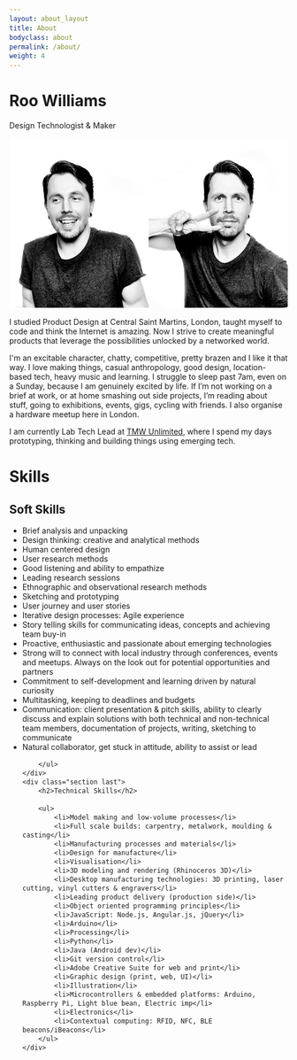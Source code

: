 ```yaml
---
layout: about_layout
title: About
bodyclass: about
permalink: /about/
weight: 4
---
```


<h1 class="section-title">Roo Williams</h1>


<p class="tagline">Design Technologist & Maker</p>

<img src="/assets/images/roowilliams.jpg" />

I studied Product Design at Central Saint Martins, London, taught myself to code and think the Internet is amazing. Now I strive to create meaningful products that leverage the possibilities unlocked by a networked world.

I'm an excitable character, chatty, competitive, pretty brazen and I like it that way. I love making things, casual anthropology, good design, location-based tech, heavy music and learning. I struggle to sleep past 7am, even on a Sunday, because I am genuinely excited by life. If I’m not working on a brief at work, or at home smashing out side projects, I’m reading about stuff, going to exhibitions, events, gigs, cycling with friends. I also organise a hardware meetup here in London.

I am currently Lab Tech Lead at <a href="http://www.tmwunlimited.com" target="_blank">TMW Unlimited</a>, where I spend my days prototyping, thinking and building things using emerging tech.

<h1 class="section-title">Skills</h1>

<div class="skills">
	<div class="section">
		<h2>Soft Skills</h2>
		<ul>
			<li>Brief analysis and unpacking</li>
			<li>Design thinking: creative and analytical methods</li>
			<li>Human centered design</li>
			<li>User research methods</li>
			<li>Good listening and ability to empathize</li>
			<li>Leading research sessions</li>
			<li>Ethnographic and observational research methods</li>
			<li>Sketching and prototyping</li>
			<li>User journey and user stories</li>
			<li>Iterative design processes: Agile experience</li>
			<li>Story telling skills for communicating ideas, concepts and achieving team buy-in</li>
			<li>Proactive, enthusiastic and passionate about emerging technologies</li>
			<li>Strong will to connect with local industry through conferences, events and meetups. Always on the look out for potential opportunities and partners</li>
			<li>Commitment to self-development and learning driven by natural curiosity</li>
			<li>Multitasking, keeping to deadlines and budgets</li>
			<li>Communication: client presentation & pitch skills, ability to clearly discuss and explain solutions with both technical and non-technical team members, documentation of projects, writing, sketching to communicate</li>
			<li>Natural collaborator, get stuck in attitude, ability to assist or lead</li>

		</ul>
	</div>
	<div class="section last">
		<h2>Technical Skills</h2>

		<ul>
			<li>Model making and low-volume processes</li>
			<li>Full scale builds: carpentry, metalwork, moulding & casting</li>
			<li>Manufacturing processes and materials</li>
			<li>Design for manufacture</li>
			<li>Visualisation</li>
			<li>3D modeling and rendering (Rhinoceros 3D)</li>
			<li>Desktop manufacturing technologies: 3D printing, laser cutting, vinyl cutters & engravers</li>
			<li>Leading product delivery (production side)</li>
			<li>Object oriented programming principles</li>
			<li>JavaScript: Node.js, Angular.js, jQuery</li>
			<li>Arduino</li>
			<li>Processing</li>
			<li>Python</li>
			<li>Java (Android dev)</li>
			<li>Git version control</li>
			<li>Adobe Creative Suite for web and print</li>
			<li>Graphic design (print, web, UI)</li>
			<li>Illustration</li>
			<li>Microcontrollers & embedded platforms: Arduino, Raspberry Pi, Light blue bean, Electric imp</li>
			<li>Electronics</li>
			<li>Contextual computing: RFID, NFC, BLE beacons/iBeacons</li>
		</ul>
	</div>
</div>
